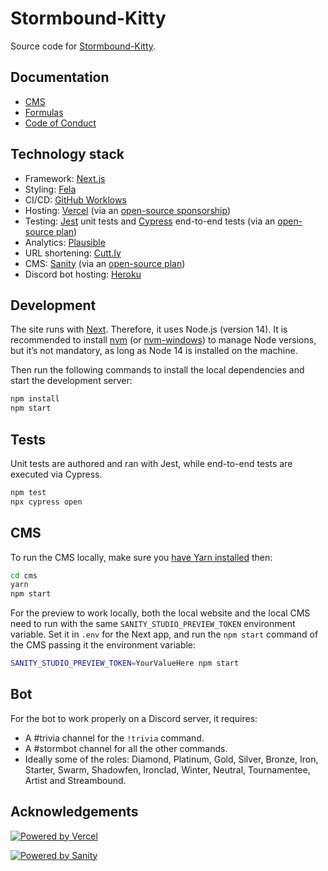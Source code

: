 # Stormbound-Kitty

Source code for [Stormbound-Kitty](https://stormbound-kitty.com/).

## Documentation

- [CMS](./docs/CMS.md)
- [Formulas](./docs/FORMULAS.md)
- [Code of Conduct](./CODE_OF_CONDUCT.md)

## Technology stack

- Framework: [Next.js](https://nextjs.org/)
- Styling: [Fela](https://fela.js.org/)
- CI/CD: [GitHub Worklows](https://docs.github.com/en/actions/using-workflows)
- Hosting: [Vercel](https://vercel.com/) (via an [open-source sponsorship](https://vercel.com/support/articles/can-vercel-sponsor-my-open-source-project))
- Testing: [Jest](https://jestjs.io/) unit tests and [Cypress](https://www.cypress.io/) end-to-end tests (via an [open-source plan](https://docs.cypress.io/guides/dashboard/organizations#Open-Source-Plan))
- Analytics: [Plausible](https://plausible.io/)
- URL shortening: [Cutt.ly](https://cutt.ly/)
- CMS: [Sanity](sanity.io/) (via an [open-source plan](https://www.sanity.io/docs/open-source-plan))
- Discord bot hosting: [Heroku](https://www.heroku.com/)

## Development

The site runs with [Next](https://nextjs.org/). Therefore, it uses Node.js (version 14). It is recommended to install [nvm](https://github.com/nvm-sh/nvm) (or [nvm-windows](https://github.com/coreybutler/nvm-windows)) to manage Node versions, but it’s not mandatory, as long as Node 14 is installed on the machine.

Then run the following commands to install the local dependencies and start the development server:

```sh
npm install
npm start
```

## Tests

Unit tests are authored and ran with Jest, while end-to-end tests are executed via Cypress.

```sh
npm test
npx cypress open
```

## CMS

To run the CMS locally, make sure you [have Yarn installed](https://classic.yarnpkg.com/lang/en/docs/install/) then:

```sh
cd cms
yarn
npm start
```

For the preview to work locally, both the local website and the local CMS need to run with the same `SANITY_STUDIO_PREVIEW_TOKEN` environment variable. Set it in `.env` for the Next app, and run the `npm start` command of the CMS passing it the environment variable:

```sh
SANITY_STUDIO_PREVIEW_TOKEN=YourValueHere npm start
```

## Bot

For the bot to work properly on a Discord server, it requires:

- A #trivia channel for the `!trivia` command.
- A #stormbot channel for all the other commands.
- Ideally some of the roles: Diamond, Platinum, Gold, Silver, Bronze, Iron, Starter, Swarm, Shadowfen, Ironclad, Winter, Neutral, Tournamentee, Artist and Streambound.

## Acknowledgements

[![Powered by Vercel](https://www.datocms-assets.com/31049/1618983297-powered-by-vercel.svg)](https://vercel.com/?utm_source=stormbound&utm_campaign=oss)

[![Powered by Sanity](https://stormbound-kitty.com/assets/images/sanity-logo.png)](https://www.sanity.io/)
